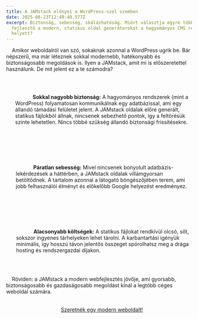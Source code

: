 ```yaml
---
title: A JAMstack előnyei a WordPress-szel szemben
date: 2025-08-23T12:49:40.577Z
excerpt: Biztonság, sebesség, skálázhatóság. Miért választja egyre több
  fejlesztő a modern, statikus oldal generátorokat a hagyományos CMS rendszerek
  helyett?
---
```

<!--StartFragment-->

<p>

    Amikor weboldalról van szó, sokaknak azonnal a WordPress ugrik be. Bár népszerű, ma már léteznek sokkal modernebb, hatékonyabb és biztonságosabb megoldások is. Ilyen a JAMstack, amit mi is előszeretettel használunk. De mit jelent ez a te számodra?

</p>

<ul style="list-style-type: none; padding-left: 0;">

    <li style="display: flex; align-items: flex-start; margin-bottom: 1rem;">

        <i class="fa-solid fa-shield-halved" style="margin-right: 15px; margin-top: 5px; color: var(--primary-green);"></i>

        <div>

            <strong>Sokkal nagyobb biztonság:</strong> A hagyományos rendszerek (mint a WordPress) folyamatosan kommunikálnak egy adatbázissal, ami egy állandó támadási felületet jelent. A JAMstack oldalak előre generált, statikus fájlokból állnak, nincsenek sebezhető pontok, így a feltörésük szinte lehetetlen. Nincs többé szükség állandó biztonsági frissítésekre.

        </div>

    </li>

    <li style="display: flex; align-items: flex-start; margin-bottom: 1rem;">

        <i class="fa-solid fa-gauge-high" style="margin-right: 15px; margin-top: 5px; color: var(--primary-green);"></i>

        <div>

            <strong>Páratlan sebesség:</strong> Mivel nincsenek bonyolult adatbázis-lekérdezések a háttérben, a JAMstack oldalak villámgyorsan betöltődnek. A tartalom azonnal a látogató böngészőjében terem, ami jobb felhasználói élményt és előkelőbb Google helyezést eredményez.

        </div>

    </li>

    <li style="display: flex; align-items: flex-start; margin-bottom: 1rem;">

        <i class="fa-solid fa-hand-holding-dollar" style="margin-right: 15px; margin-top: 5px; color: var(--primary-green);"></i>

        <div>

            <strong>Alacsonyabb költségek:</strong> A statikus fájlokat rendkívül olcsó, sőt, sokszor ingyenes tárhelyeken lehet tárolni. A karbantartási igényük minimális, így hosszú távon jelentős összeget spórolhatsz meg a drága hosting és rendszergazdai díjakon.

        </div>

    </li>

</ul>

<p>

    Röviden: a JAMstack a modern webfejlesztés jövője, ami gyorsabb, biztonságosabb és gazdaságosabb megoldást kínál a legtöbb céges weboldal számára.

</p>

<div style="text-align: center; margin-top: 2rem;">

    <a href="#arajanlat" class="btn-custom">Szeretnék egy modern weboldalt!</a>

</div>

<!--EndFragment-->